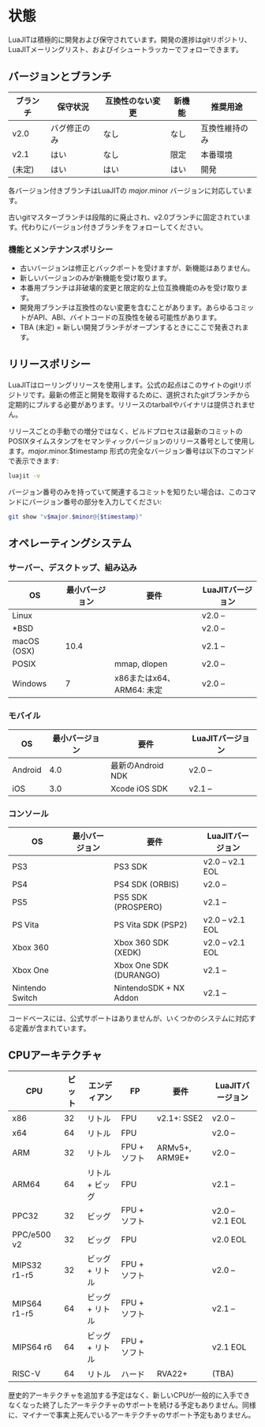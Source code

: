 # 状態

LuaJITは積極的に開発および保守されています。開発の進捗はgitリポジトリ、LuaJITメーリングリスト、およびイシュートラッカーでフォローできます。

## バージョンとブランチ

|ブランチ|保守状況|互換性のない変更|新機能|推奨用途|
|---|---|---|---|---|
|v2.0|バグ修正のみ|なし|なし|互換性維持のみ|
|v2.1|はい|なし|限定|本番環境|
|(未定)|はい|はい|はい|開発|

各バージョン付きブランチはLuaJITの $major.$minor バージョンに対応しています。

古いgitマスターブランチは段階的に廃止され、v2.0ブランチに固定されています。代わりにバージョン付きブランチをフォローしてください。

### 機能とメンテナンスポリシー

- 古いバージョンは修正とバックポートを受けますが、新機能はありません。
- 新しいバージョンのみが新機能を受け取ります。
- 本番用ブランチは非破壊的変更と限定的な上位互換機能のみを受け取ります。
- 開発用ブランチは互換性のない変更を含むことがあります。あらゆるコミットがAPI、ABI、バイトコードの互換性を破る可能性があります。
- TBA (未定) = 新しい開発ブランチがオープンするときにここで発表されます。

## リリースポリシー

LuaJITはローリングリリースを使用します。公式の起点はこのサイトのgitリポジトリです。最新の修正と開発を取得するために、選択されたgitブランチから定期的にプルする必要があります。リリースのtarballやバイナリは提供されません。

リリースごとの手動での増分ではなく、ビルドプロセスは最新のコミットのPOSIXタイムスタンプをセマンティックバージョンのリリース番号として使用します。$major.$minor.$timestamp 形式の完全なバージョン番号は以下のコマンドで表示できます:

```sh
luajit -v
```

バージョン番号のみを持っていて関連するコミットを知りたい場合は、このコマンドにバージョン番号の部分を入力してください:

```sh
git show "v$major.$minor@{$timestamp}"
```

## オペレーティングシステム

### サーバー、デスクトップ、組み込み

|OS|最小バージョン|要件|LuaJITバージョン|
|---|---|---|---|
|Linux| | |v2.0 –|
|*BSD| | |v2.0 –|
|macOS (OSX)|10.4| |v2.1 –|
|POSIX| |mmap, dlopen|v2.0 –|
|Windows|7|x86またはx64、ARM64: 未定|v2.0 –|

### モバイル

|OS|最小バージョン|要件|LuaJITバージョン|
|---|---|---|---|
|Android|4.0|最新のAndroid NDK|v2.0 –|
|iOS|3.0|Xcode iOS SDK|v2.1 –|

### コンソール

|OS|最小バージョン|要件|LuaJITバージョン|
|---|---|---|---|
|PS3| |PS3 SDK|v2.0 – v2.1 EOL|
|PS4| |PS4 SDK (ORBIS)|v2.0 –|
|PS5| |PS5 SDK (PROSPERO)|v2.1 –|
|PS Vita| |PS Vita SDK (PSP2)|v2.0 – v2.1 EOL|
|Xbox 360| |Xbox 360 SDK (XEDK)|v2.0 – v2.1 EOL|
|Xbox One| |Xbox One SDK (DURANGO)|v2.1 –|
|Nintendo Switch| |NintendoSDK + NX Addon|v2.1 –|

コードベースには、公式サポートはありませんが、いくつかのシステムに対応する定義が含まれています。

## CPUアーキテクチャ

|CPU|ビット|エンディアン|FP|要件|LuaJITバージョン|
|---|---|---|---|---|---|
|x86|32|リトル|FPU|v2.1+: SSE2|v2.0 –|
|x64|64|リトル|FPU| |v2.0 –|
|ARM|32|リトル|FPU + ソフト|ARMv5+, ARM9E+|v2.0 –|
|ARM64|64|リトル + ビッグ|FPU| |v2.1 –|
|PPC32|32|ビッグ|FPU + ソフト| |v2.0 – v2.1 EOL|
|PPC/e500 v2|32|ビッグ|FPU| |v2.0 EOL|
|MIPS32 r1-r5|32|ビッグ + リトル|FPU + ソフト| |v2.0 –|
|MIPS64 r1-r5|64|ビッグ + リトル|FPU + ソフト| |v2.1 –|
|MIPS64 r6|64|ビッグ + リトル|FPU + ソフト| |v2.1 EOL|
|RISC-V|64|リトル|ハード|RVA22+|(TBA)|

歴史的アーキテクチャを追加する予定はなく、新しいCPUが一般的に入手できなくなった終了したアーキテクチャのサポートを続ける予定もありません。同様に、マイナーで事実上死んでいるアーキテクチャのサポート予定もありません。